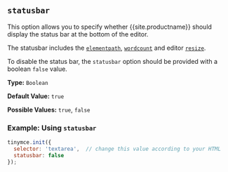 ## `statusbar`

This option allows you to specify whether {{site.productname}} should display the status bar at the bottom of the editor.

The statusbar includes the [`elementpath`](#elementpath), [`wordcount`]({{site.baseurl}}/plugins/opensource/wordcount/) and editor [`resize`](#resize).

To disable the status bar, the `statusbar` option should be provided with a boolean `false` value.

**Type:** `Boolean`

**Default Value:** `true`

**Possible Values:** `true`, `false`

### Example: Using `statusbar`

```js
tinymce.init({
  selector: 'textarea',  // change this value according to your HTML
  statusbar: false
});
```
